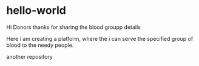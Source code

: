# hello-world

Hi Donors thanks for sharing the blood groupp details

Here i am creating a platform, where the i can serve the specified group of blood to the needy people.

another repository
